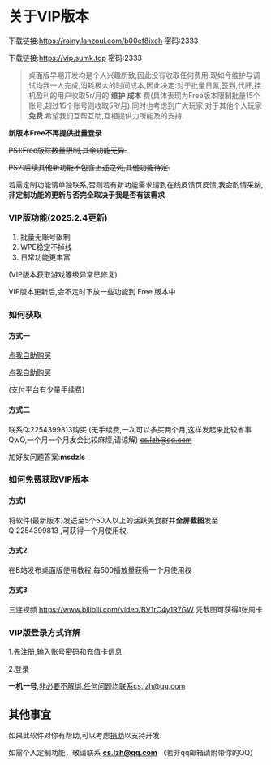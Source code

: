 # 关于VIP版本

~~下载链接:https://rainy.lanzoul.com/b00ef8ixch 密码:2333~~

下载链接:https://vip.sumk.top 密码:2333

> 桌面版早期开发均是个人兴趣所致,因此没有收取任何费用.现如今维护与调试均我一人完成,消耗极大的时间成本,因此决定:对于批量日氪,签到,代肝,挂机盈利的用户收取5r/月的 **维护** **成本** 费(具体表现为Free版本限制批量15个账号,超过15个账号则收取5R/月).同时也考虑到广大玩家,对于其他个人玩家**免费**.希望我们互帮互助,互相提供力所能及的支持.

**新版本Free不再提供批量登录**

~~PS1:Free版除数量限制,其余功能无异.~~

~~PS2:后续其他新功能不包含上述之列,其他功能待定.~~

若需定制功能请单独联系,否则若有新功能需求请到在线反馈页反馈,我会酌情采纳,**非定制功能的更新与否完全取决于我是否有该需求**.

### VIP版功能(2025.2.4更新)

1. 批量无账号限制
2. WPE稳定不掉线
3. 日常功能更丰富

(VIP版本获取游戏等级异常已修复)

VIP版本更新后,会不定时下放一些功能到 Free 版本中

### 如何获取

#### 方式一
[点我自助购买](https://vwxm.com/490EJ)

[点我自助购买](https://v.sumk.top)

(支付平台有少量手续费)

#### 方式二

联系Q:2254399813购买 (无手续费,一次可以多买两个月,这样发起来比较省事QwQ,一个月一个月发会比较麻烦,请谅解) ~~cs.lzh@qq.com~~ 

加好友问题答案:**msdzls**

### 如何免费获取VIP版本

#### 方式1

将软件(最新版本)发送至5个50人以上的活跃美食群并**全屏截图**发至 Q:2254399813 ,可获得一个月使用权.

#### 方式2

在B站发布桌面版使用教程,每500播放量获得一个月使用权

#### 方式3

三连视频 https://www.bilibili.com/video/BV1rC4y1R7GW 凭截图可获得1张周卡

### VIP版登录方式详解

1.先注册,输入账号密码和充值卡信息.

2.登录

**一机一号**,非必要不解绑.任何问题均联系cs.lzh@qq.com

## 其他事宜

如果此软件对你有帮助,可以考虑[捐助](https://jz.sumk.top)以支持开发.

如需个人定制功能，敬请联系 **cs.lzh@qq.com** （若非qq邮箱请附带你的QQ）